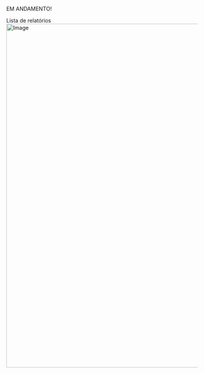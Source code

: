 EM ANDAMENTO!


Lista de relatórios
<img width="1722" height="906" alt="Image" src="https://github.com/user-attachments/assets/27b8361c-f0b0-448b-8b58-3075b3b955be" />
